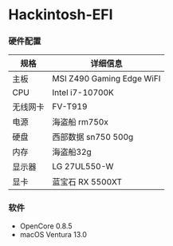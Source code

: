 # Hackintosh-EFI

### 硬件配置


| 规格 | 详细信息         |
| -------- | ------------------- |
| 主板     | MSI Z490 Gaming Edge WiFI |
| CPU     | Intel i7-10700K      |
| 无线网卡 | FV-T919             |
| 电源     | 海盗船 rm750x       |
| 硬盘     | 西部数据 sn750 500g |
| 内存     | 海盗船32g           |
| 显示器   | LG 27UL550-W        |
| 显卡     | 蓝宝石 RX 5500XT    |


### 软件

* OpenCore 0.8.5
* macOS Ventura 13.0
